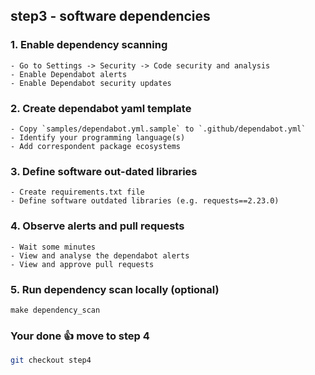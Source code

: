 ## step3 - software dependencies

### 1. Enable dependency scanning
```
- Go to Settings -> Security -> Code security and analysis 
- Enable Dependabot alerts
- Enable Dependabot security updates
```

### 2. Create dependabot yaml template
```
- Copy `samples/dependabot.yml.sample` to `.github/dependabot.yml`
- Identify your programming language(s)
- Add correspondent package ecosystems 
```

### 3. Define software out-dated libraries
```
- Create requirements.txt file
- Define software outdated libraries (e.g. requests==2.23.0)
```

### 4. Observe alerts and pull requests
```
- Wait some minutes
- View and analyse the dependabot alerts
- View and approve pull requests
```

### 5. Run dependency scan locally (optional)
```
make dependency_scan
```

### Your done 👍 move to step 4
```bash
git checkout step4
```
